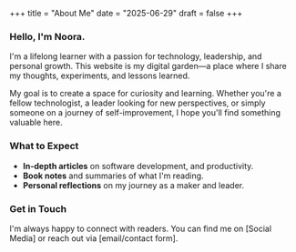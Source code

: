 +++
title = "About Me"
date = "2025-06-29"
draft = false
+++

### Hello, I'm Noora.

I'm a lifelong learner with a passion for technology, leadership, and personal growth. This website is my digital garden—a place where I share my thoughts, experiments, and lessons learned.

My goal is to create a space for curiosity and learning. Whether you're a fellow technologist, a leader looking for new perspectives, or simply someone on a journey of self-improvement, I hope you'll find something valuable here.

### What to Expect

*   **In-depth articles** on software development, and productivity.
*   **Book notes** and summaries of what I'm reading.
*   **Personal reflections** on my journey as a maker and leader.

### Get in Touch

I'm always happy to connect with readers. You can find me on [Social Media] or reach out via [email/contact form].